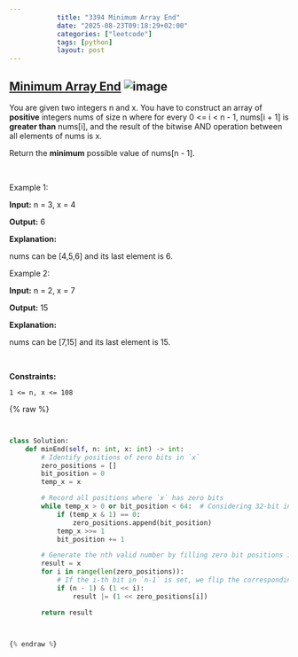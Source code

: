 ```yaml
---
            title: "3394 Minimum Array End"
            date: "2025-08-23T09:18:29+02:00"
            categories: ["leetcode"]
            tags: [python]
            layout: post
---
```

            
## [Minimum Array End](https://leetcode.com/problems/minimum-array-end) ![image](https://img.shields.io/badge/Difficulty-Medium-orange)

You are given two integers n and x. You have to construct an array of **positive** integers nums of size n where for every 0 <= i < n - 1, nums[i + 1] is **greater than** nums[i], and the result of the bitwise AND operation between all elements of nums is x.

Return the **minimum** possible value of nums[n - 1].

 

Example 1:

**Input:** n = 3, x = 4

**Output:** 6

**Explanation:**

nums can be [4,5,6] and its last element is 6.

Example 2:

**Input:** n = 2, x = 7

**Output:** 15

**Explanation:**

nums can be [7,15] and its last element is 15.

 

**Constraints:**

	1 <= n, x <= 108

{% raw %}


```python


class Solution:
    def minEnd(self, n: int, x: int) -> int:
        # Identify positions of zero bits in `x`
        zero_positions = []
        bit_position = 0
        temp_x = x

        # Record all positions where `x` has zero bits
        while temp_x > 0 or bit_position < 64:  # Considering 32-bit integers for general cases
            if (temp_x & 1) == 0:
                zero_positions.append(bit_position)
            temp_x >>= 1
            bit_position += 1

        # Generate the nth valid number by filling zero bit positions in all combinations up to `n`
        result = x
        for i in range(len(zero_positions)):
            # If the i-th bit in `n-1` is set, we flip the corresponding zero bit position in `result`
            if (n - 1) & (1 << i):
                result |= (1 << zero_positions[i])

        return result



{% endraw %}
```
